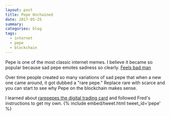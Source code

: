 ```yaml
---
layout: post
title: Pepe Unchained
date: 2017-05-25
summary:
categories: blog
tags:
  - internet
  - pepe
  - blockchain
---
```


Pepe is one of the most classic internet memes. I believe it became so
popular because sad pepe emotes sadness so clearly.
[Feels bad man](https://knowyourmeme.com/memes/feels-bad-man-sad-frog)

Over time people created so many variations of sad pepe that when a new one
came around, it got dubbed a "rare pepe." Replace rare with scarce and you
can start to see why Pepe on the blockchain makes sense.

I learned about [rarepepes the digital trading card](https://avc.com/2017/05/rare-pepe)
and followed Fred's instructions to get my own.
{% include embed/tweet.html tweet_id='pepe' %}

